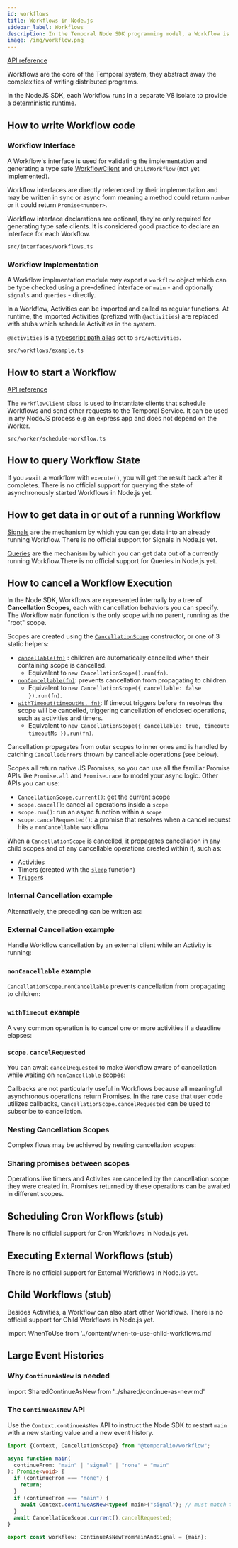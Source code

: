 ```yaml
---
id: workflows
title: Workflows in Node.js
sidebar_label: Workflows
description: In the Temporal Node SDK programming model, a Workflow is an exportable function that adheres to a set of rules.
image: /img/workflow.png
---
```


[API reference](https://nodejs.temporal.io/api/modules/workflow)

Workflows are the core of the Temporal system, they abstract away the complexities of writing distributed programs.

In the NodeJS SDK, each Workflow runs in a separate V8 isolate to provide a [deterministic runtime](/docs/node/determinism).

## How to write Workflow code

### Workflow Interface

A Workflow's interface is used for validating the implementation and generating a type safe [WorkflowClient](https://nodejs.temporal.io/api/interfaces/client.workflowclient) and `ChildWorkflow` (not yet implemented).

Workflow interfaces are directly referenced by their implementation and may be written in sync or async form meaning a method could return `number` or it could return `Promise<number>`.

Workflow interface declarations are optional, they're only required for generating type safe clients. It is considered good practice to declare an interface for each Workflow.

`src/interfaces/workflows.ts`

<!--SNIPSTART nodejs-hello-workflow-interface {"enable_source_link": false}-->
<!--SNIPEND-->

### Workflow Implementation

A Workflow implmentation module may export a `workflow` object which can be type checked using a pre-defined interface or `main` - and optionally `signals` and `queries` - directly.

In a Workflow, Activities can be imported and called as regular functions. At runtime, the imported Activities (prefixed with `@activities`) are replaced with stubs which schedule Activities in the system.

`@activities` is a [typescript path alias](https://www.typescriptlang.org/tsconfig#paths) set to `src/activities`.

`src/workflows/example.ts`

<!--SNIPSTART nodejs-hello-workflow {"enable_source_link": false}-->
<!--SNIPEND-->

## How to start a Workflow

[API reference](https://nodejs.temporal.io/api/modules/client)

The `WorkflowClient` class is used to instantiate clients that schedule Workflows and send other requests to the Temporal Service.
It can be used in any NodeJS process e.g an express app and does not depend on the Worker.

`src/worker/schedule-workflow.ts`

<!--SNIPSTART nodejs-hello-client {"enable_source_link": false}-->
<!--SNIPEND-->

## How to query Workflow State

If you `await` a workflow with `execute()`, you will get the result back after it completes.
There is no official support for querying the state of asynchronously started Workflows in Node.js yet.

## How to get data in or out of a running Workflow

[Signals](/docs/go/signals) are the mechanism by which you can get data into an already running Workflow. There is no official support for Signals in Node.js yet.

[Queries](/docs/go/queries) are the mechanism by which you can get data out of a currently running Workflow.There is no official support for Queries in Node.js yet.

## How to cancel a Workflow Execution

In the Node SDK, Workflows are represented internally by a tree of **Cancellation Scopes**, each with cancellation behaviors you can specify.
The Workflow `main` function is the only scope with no parent, running as the "root" scope.

Scopes are created using the [`CancellationScope`](https://nodejs.temporal.io/api/classes/workflow.cancellationscope) constructor, or one of 3 static helpers:

- [`cancellable(fn)`](https://nodejs.temporal.io/api/classes/workflow.cancellationscope#cancellable-1) : children are automatically cancelled when their containing scope is cancelled.
  - Equivalent to `new CancellationScope().run(fn)`.
- [`nonCancellable(fn)`](https://nodejs.temporal.io/api/classes/workflow.cancellationscope#noncancellable): prevents cancellation from propagating to children.
  - Equivalent to `new CancellationScope({ cancellable: false }).run(fn)`.
- [`withTimeout(timeoutMs, fn)`](https://nodejs.temporal.io/api/classes/workflow.cancellationscope#withtimeout): If timeout triggers before `fn` resolves the scope will be cancelled, triggering cancellation of enclosed operations, such as activities and timers.
  - Equivalent to `new CancellationScope({ cancellable: true, timeout: timeoutMs }).run(fn)`.

Cancellation propagates from outer scopes to inner ones and is handled by catching `CancelledError`s thrown by cancellable operations (see below).

Scopes all return native JS Promises, so you can use all the familiar Promise APIs like `Promise.all` and `Promise.race` to model your async logic.
Other APIs you can use:

- `CancellationScope.current()`: get the current scope
- `scope.cancel()`: cancel all operations inside a `scope`
- `scope.run()`: run an async function within a `scope`
- `scope.cancelRequested()`: a promise that resolves when a cancel request hits a `nonCancellable` workflow

When a `CancellationScope` is cancelled, it propagates cancellation in any child scopes and of any cancellable operations created within it, such as:

- Activities
- Timers (created with the [`sleep`](https://nodejs.temporal.io/api/modules/workflow#sleep) function)
- [`Trigger`](https://nodejs.temporal.io/api/classes/workflow.trigger)s

### Internal Cancellation example

<!--SNIPSTART nodejs-cancel-a-timer-from-workflow-->
<!--SNIPEND-->

Alternatively, the preceding can be written as:

<!--SNIPSTART nodejs-cancel-a-timer-from-workflow-alternative-impl-->
<!--SNIPEND-->

### External Cancellation example

Handle Workflow cancellation by an external client while an Activity is running:

<!--SNIPSTART nodejs-handle-external-workflow-cancellation-while-activity-running-->
<!--SNIPEND-->

### `nonCancellable` example

`CancellationScope.nonCancellable` prevents cancellation from propagating to children:

<!--SNIPSTART nodejs-non-cancellable-shields-children-->
<!--SNIPEND-->

### `withTimeout` example

A very common operation is to cancel one or more activities if a deadline elapses:

<!--SNIPSTART nodejs-multiple-activities-single-timeout-workflow-->
<!--SNIPEND-->

### `scope.cancelRequested`

You can await `cancelRequested` to make Workflow aware of cancellation while waiting on `nonCancellable` scopes:

<!--SNIPSTART nodejs-cancel-requested-with-non-cancellable-->
<!--SNIPEND-->

Callbacks are not particularly useful in Workflows because all meaningful asynchronous operations return Promises.
In the rare case that user code utilizes callbacks, `CancellationScope.cancelRequested` can be used to subscribe to cancellation.

<!--SNIPSTART nodejs-cancellation-scopes-with-callbacks-->
<!--SNIPEND-->

### Nesting Cancellation Scopes

Complex flows may be achieved by nesting cancellation scopes:

<!--SNIPSTART nodejs-nested-cancellation-scopes-->
<!--SNIPEND-->

### Sharing promises between scopes

Operations like timers and Activites are cancelled by the cancellation scope they were created in. Promises returned by these operations can be awaited in different scopes.

<!--SNIPSTART nodejs-shared-promise-scopes-->
<!--SNIPEND-->

<!--SNIPSTART nodejs-shield-awaited-in-root-scope-->
<!--SNIPEND-->

## Scheduling Cron Workflows (stub)

There is no official support for Cron Workflows in Node.js yet.

## Executing External Workflows (stub)

There is no official support for External Workflows in Node.js yet.

## Child Workflows (stub)

Besides Activities, a Workflow can also start other Workflows.
There is no official support for Child Workflows in Node.js yet.

import WhenToUse from '../content/when-to-use-child-workflows.md'

<WhenToUse
signalsLink="/docs/go/signals"
/>

## Large Event Histories

### Why `ContinueAsNew` is needed

import SharedContinueAsNew from '../shared/continue-as-new.md'

<SharedContinueAsNew />

### The `ContinueAsNew` API

Use the `Context.continueAsNew` API to instruct the Node SDK to restart `main` with a new starting value and a new event history.

```ts
import {Context, CancellationScope} from "@temporalio/workflow";

async function main(
  continueFrom: "main" | "signal" | "none" = "main"
): Promise<void> {
  if (continueFrom === "none") {
    return;
  }
  if (continueFrom === "main") {
    await Context.continueAsNew<typeof main>("signal"); // must match the arguments expected by `main`
  }
  await CancellationScope.current().cancelRequested;
}

export const workflow: ContinueAsNewFromMainAndSignal = {main};
```
